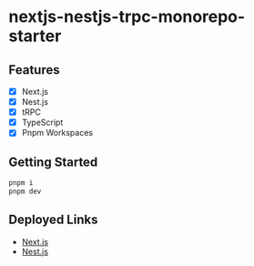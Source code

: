 # nextjs-nestjs-trpc-monorepo-starter

## Features

- [x] Next.js
- [x] Nest.js
- [x] tRPC
- [x] TypeScript
- [x] Pnpm Workspaces

## Getting Started

```bash
pnpm i
pnpm dev
```

## Deployed Links

- [Next.js](https://web-production-a780.up.railway.app/)
- [Nest.js](https://server-production-76db.up.railway.app/)

